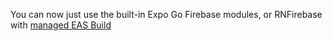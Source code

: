 You can now just use the built-in Expo Go Firebase modules, or RNFirebase with [managed EAS Build](https://docs.expo.dev/build/introduction/)
